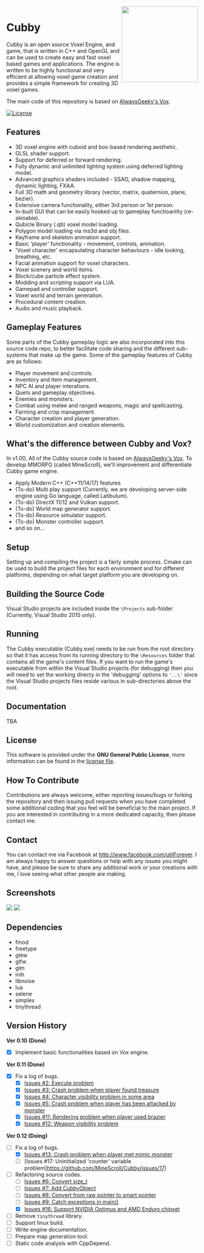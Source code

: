 <img src="https://github.com/MineScroll/Cubby/blob/master/CubbyLogo.png" align="right" width="200" height="200" />

# Cubby

Cubby is an open source Voxel Engine, and game, that is written in C++ and OpenGL and can be used to create easy and fast voxel based games and applications. The engine is written to be highly functional and very efficient at allowing voxel game creation and provides a simple framework for creating 3D voxel games.

The main code of this repository is based on [AlwaysGeeky's Vox](https://github.com/AlwaysGeeky/Vox).

[![License](https://img.shields.io/badge/Licence-GNU-blue.svg)](https://github.com/MineScroll/Cubby/blob/master/LICENSE.md)

## Features

* 3D voxel engine with cuboid and box-based rendering aesthetic. 
* GLSL shader support.
* Support for deferred or forward rendering.
* Fully dynamic and unlimited lighting system using deferred lighting model.
* Advanced graphics shaders included - SSAO, shadow mapping, dynamic lighting, FXAA.
* Full 3D math and geometry library (vector, matrix, quaternion, plane, bezier).
* Extensive camera functionality, either 3rd person or 1st person.
* In-built GUI that can be easily hooked up to gameplay functioanlity (re-skinable).
* Qubicle Binary (.qb) voxel model loading.
* Polygon model loading via ms3d and obj files.
* Keyframe and skeleton animation support.
* Basic 'player' functionality - movement, controls, animation.
* 'Voxel character' encapsulating character behaviours - idle looking, breathing, etc.
* Facial animation support for voxel characters.
* Voxel scenery and world items.
* Block/cube particle effect system.
* Modding and scripting support via LUA.
* Gamepad and controller support.
* Voxel world and terrain generation.
* Procedural content creation.
* Audio and music playback.

## Gameplay Features

Some parts of the Cubby gameplay logic are also incorporated into this source code repo, to better facilitate code sharing and the different sub-systems that make up the game. Some of the gameplay features of Cubby are as follows:

* Player movement and controls.
* Inventory and item management.
* NPC AI and player interations.
* Quets and gameplay objectives.
* Enemies and monsters.
* Combat using melee and ranged weapons, magic and spellcasting.
* Farming and crop management.
* Character creation and player generation.
* World customization and creation elements.

## What's the difference between Cubby and Vox?

In v1.00, All of the Cubby source code is based on [AlwaysGeeky's Vox](https://github.com/AlwaysGeeky/Vox). To develop MMORPG (called MineScroll), we'll improvement and differentiate Cubby game engine.

* Apply Modern C++ (C++11/14/17) features
* (To-do) Multi play support (Currently, we are developing server-side engine using Go language, called Latibulum).
* (To-do) DirectX 11/12 and Vulkan support.
* (To-do) World map generator support.
* (To-do) Resource simulator support.
* (To-do) Monster controller support.
* and so on...

## Setup
Setting up and compiling the project is a fairly simple process. Cmake can be used to build the project files for each environment and for different platforms, depending on what target platform you are developing on.

## Building the Source Code

Visual Studio projects are included inside the ```\Projects``` sub-folder (Currently, Visual Studio 2015 only).

## Running

The Cubby executable (Cubby.exe) needs to be run from the root directory so that it has access from its running directory to the ```\Resources``` folder that contains all the game's content files. If you want to run the game's executable from within the Visual Studio projects (for debugging) then you will need to set the working directy in the 'debugging' options to ```'..\'``` since the Visual Studio projects files reside various in sub-directories above the root.

## Documentation

TBA

## License

This software is provided under the **GNU General Public License**, more information can be found in the [license file](https://github.com/MineScroll/Cubby/blob/master/LICENSE.md).

## How To Contribute

Contributions are always welcome, either reporting issues/bugs or forking the repository and then issuing pull requests when you have completed some additional coding that you feel will be beneficial to the main project. If you are interested in contributing in a more dedicated capacity, then please contact me.

## Contact

You can contact me via Facebook at http://www.facebook.com/utilForever. I am always happy to answer questions or help with any issues you might have, and please be sure to share any additional work or your creations with me, I love seeing what other people are making.

## Screenshots

<img src="https://github.com/MineScroll/Cubby/blob/master/Screenshots/Normal.PNG" />

<img src="https://github.com/MineScroll/Cubby/blob/master/Screenshots/LootingTreasure.PNG" />

## Dependencies

* fmod
* freetype
* glew
* glfw
* glm
* inih
* libnoise
* lua
* selene
* simplex
* tinythread

## Version History

**Ver 0.10 (Done)** 

- [x] Implement basic functionalities based on Vox engine.

**Ver 0.11 (Done)**

- [x] Fix a log of bugs.
  - [x] [Issues #2: Execute problem](https://github.com/MineScroll/Cubby/issues/2)
  - [x] [Issues #3: Crash problem when player found treasure](https://github.com/MineScroll/Cubby/issues/3)
  - [x] [Issues #4: Character visibility problem in some area](https://github.com/MineScroll/Cubby/issues/4)
  - [x] [Issues #5: Crash problem when player has been attacked by monster](https://github.com/MineScroll/Cubby/issues/5)
  - [x] [Issues #11: Rendering problem when player used brazier](https://github.com/MineScroll/Cubby/issues/11)
  - [x] [Issues #12: Weapon visibility problem](https://github.com/MineScroll/Cubby/issues/12)

**Ver 0.12 (Doing)**

- [ ] Fix a log of bugs.
  - [x] [Issues #13: Crash problem when player met mimic monster](https://github.com/MineScroll/Cubby/issues/13)
  - [ ] [Issues #17: Uninitialized 'counter' variable problem]https://github.com/MineScroll/Cubby/issues/17)
- [ ] Refactoring source codes.
  - [ ] [Issues #6: Convert size_t](https://github.com/MineScroll/Cubby/issues/6)
  - [ ] [Issues #7: Add CubbyObject](https://github.com/MineScroll/Cubby/issues/7)
  - [ ] [Issues #8: Convert from raw pointer to smart pointer](https://github.com/MineScroll/Cubby/issues/8)
  - [ ] [Issues #9: Catch exceptions in main()](https://github.com/MineScroll/Cubby/issues/9)
  - [x] [Issues #16: Support NVIDIA Optimus and AMD Enduro chipset](https://github.com/MineScroll/Cubby/issues/16)
- [ ] Remove `tinythread` library.
- [ ] Support linux build.
- [ ] Write engine documentation.
- [ ] Prepare map generation tool.
- [ ] Static code analysis with CppDepend.